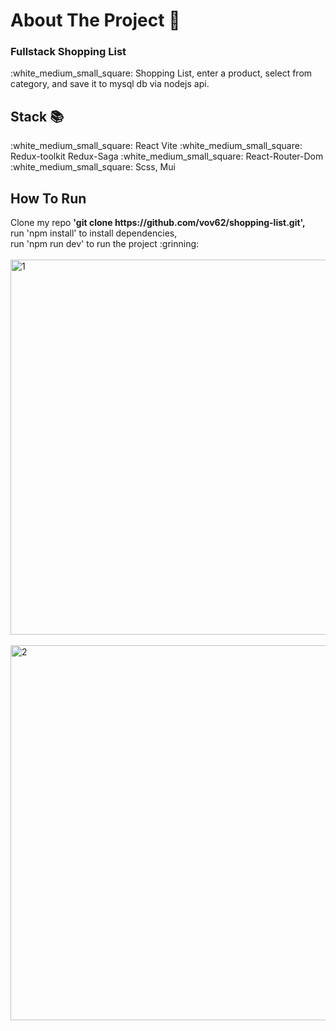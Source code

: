 <h1>About The Project 🙋</h1>
<h3>Fullstack Shopping List  </h3>
:white_medium_small_square: Shopping List, enter a product, select from category, and save it to mysql db via nodejs api. 
</br>
<h2>Stack 📚</h2>
:white_medium_small_square: React Vite
:white_medium_small_square: Redux-toolkit Redux-Saga
:white_medium_small_square: React-Router-Dom
:white_medium_small_square: Scss, Mui
</br>
<h2>How To Run </h2>
Clone my repo <strong> 'git clone https://github.com/vov62/shopping-list.git',</strong></br>
run 'npm install' to install dependencies,</br> 
run 'npm run dev' to run the project  :grinning:
</br>
</br>
<img width="600" alt="1" src="https://github.com/vov62/shopping-list/assets/71568364/fb58e79c-d28d-45e6-9e2f-69b1e37b198c">
</br>
</br>
<img width="600" alt="2" src="https://github.com/vov62/shopping-list/assets/71568364/028af4c7-024d-4eee-b2e3-dfefe1654644">
